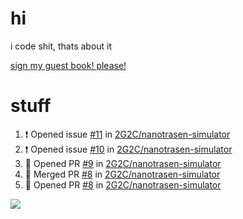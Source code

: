 # hi
i code shit, thats about it

[sign my guest book! please!](https://github.com/Just-a-Unity-Dev/Just-a-Unity-Dev/issues/new?&body=Sign%20my%20guest%20book%20by%20placing%20your%20name%20in%20the%20title,%20how%27d%20you%20get%20to%20this%20page%20and%20why?%20Don%27t%20forget%20you%20have%20an%20entire%20notebook%20in%20your%20hands!)


# stuff
<!--START_SECTION:activity-->
1. ❗️ Opened issue [#11](https://github.com/2G2C/nanotrasen-simulator/issues/11) in [2G2C/nanotrasen-simulator](https://github.com/2G2C/nanotrasen-simulator)
2. ❗️ Opened issue [#10](https://github.com/2G2C/nanotrasen-simulator/issues/10) in [2G2C/nanotrasen-simulator](https://github.com/2G2C/nanotrasen-simulator)
3. 💪 Opened PR [#9](https://github.com/2G2C/nanotrasen-simulator/pull/9) in [2G2C/nanotrasen-simulator](https://github.com/2G2C/nanotrasen-simulator)
4. 🎉 Merged PR [#8](https://github.com/2G2C/nanotrasen-simulator/pull/8) in [2G2C/nanotrasen-simulator](https://github.com/2G2C/nanotrasen-simulator)
5. 💪 Opened PR [#8](https://github.com/2G2C/nanotrasen-simulator/pull/8) in [2G2C/nanotrasen-simulator](https://github.com/2G2C/nanotrasen-simulator)
<!--END_SECTION:activity-->

![](https://github-profile-summary-cards.vercel.app/api/cards/profile-details?username=Just-a-Unity-Dev&theme=solarized_dark)
